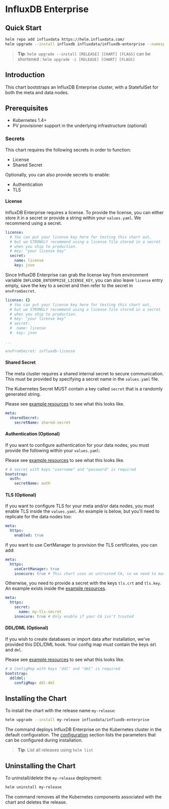 # InfluxDB Enterprise

## Quick Start

```bash
helm repo add influxdata https://helm.influxdata.com/
helm upgrade --install influxdb influxdata/influxdb-enterprise --namespace monitoring
```

> **Tip**: `helm upgrade --install [RELEASE] [CHART] [FLAGS]` can be shortened : `helm upgrade -i [RELEASE] [CHART] [FLAGS]`

## Introduction

This chart bootstraps an InfluxDB Enterprise cluster, with a StatefulSet for both the meta and data nodes.

## Prerequisites

- Kubernetes 1.4+
- PV provisioner support in the underlying infrastructure (optional)

### Secrets

This chart requires the following secrets in order to function:

- License
- Shared Secret

Optionally, you can also provide secrets to enable:

- Authentication
- TLS

#### License

InfluxDB Enterprise requires a license. To provide the license, you can either store it in a secret or provide a string within your `values.yaml`. We recommend using a secret.

```yaml
license:
  # You can put your license key here for testing this chart out,
  # but we STRONGLY recommend using a license file stored in a secret
  # when you ship to production.
  # key: "your license key"
  secret:
    name: license
    key: json
```

Since InfluxDB Enterprise can grab the license key from environment variable `INFLUXDB_ENTERPRISE_LICENSE_KEY`,
you can also leave `license` entry empty, save the key to a secret
and then refer to the secret in `envFromSecret`.

```yaml
license: {}
  # You can put your license key here for testing this chart out,
  # but we STRONGLY recommend using a license file stored in a secret
  # when you ship to production.
  # key: "your license key"
  # secret:
  #  name: license
  #  key: json

...

envFromSecret: influxdb-license
```

#### Shared Secret

The meta cluster requires a shared internal secret to secure communication. This must be provided by specifying a secret name in the `values.yaml` file.

The Kubernetes Secret MUST contain a key called `secret` that is a randomly generated string.

Please see [example resources](./example-resources.yaml) to see what this looks like.

```yaml
meta:
  sharedSecret:
    secretName: shared-secret
```

#### Authentication (Optional)

If you want to configure authentication for your data nodes, you must provide the following within your `values.yaml`:

Please see [example resources](./example-resources.yaml) to see what this looks like.

```yaml
# A secret with keys "username" and "password" is required
bootstrap:
  auth:
    secretName: auth
```

#### TLS (Optional)

If you want to configure TLS for your meta and/or data nodes, you must enable TLS inside the `values.yaml`. An example is below, but you'll need to replicate for the data nodes too:

```yaml
meta:
  https:
    enabled: true
```

If you want to use CertManager to provision the TLS certificates, you can add:

```yaml
meta:
  https:
    useCertManager: true
    insecure: true # This chart uses an untrusted CA, so we need to mark the keys as insecure
```

Otherwise, you need to provide a secret with the keys `tls.crt` and `tls.key`. An example exists inside the [example resources](./example-resources.yaml).

```yaml
meta:
  https:
    secret:
      name: my-tls-secret
    insecure: true # Only enable if your CA isn't trusted
```

#### DDL/DML (Optional)

If you wish to create databases or import data after installation, we've provided this DDL/DML hook. Your config map must contain the keys `ddl` and `dml`.

Please see [example resources](./example-resources.yaml) to see what this looks like.

```yaml
# A ConfigMap with keys "ddl" and "dml" is required
bootstrap:
  ddldml:
    configMap: ddl-dml
```

## Installing the Chart

To install the chart with the release name `my-release`:

```bash
helm upgrade --install my-release influxdata/influxdb-enterprise
```

The command deploys InfluxDB Enterprise on the Kubernetes cluster in the default configuration. The [configuration](#configuration) section lists the parameters that can be configured during installation.

> **Tip**: List all releases using `helm list`

## Uninstalling the Chart

To uninstall/delete the `my-release` deployment:

```bash
helm uninstall my-release
```

The command removes all the Kubernetes components associated with the chart and deletes the release.
